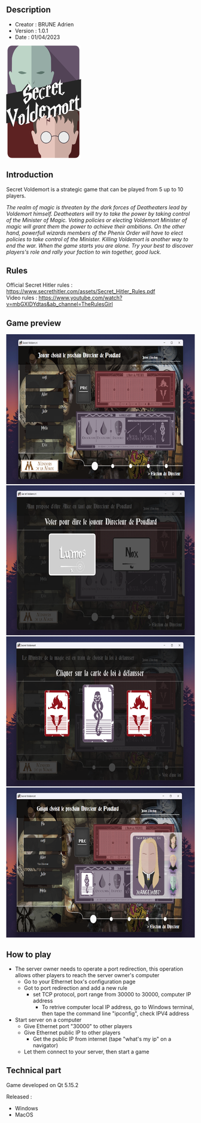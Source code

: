## Description

<ul>
<li>Creator : BRUNE Adrien</li>
<li>Version : 1.0.1</li>
<li>Date : 01/04/2023</li>
</ul>

<img src="./SV_GAME/Src/Resources/Secret_Voldemort_Cover.png" alt="Logo" width="200" height="300">

## Introduction

<p>Secret Voldemort is a strategic game that can be played from 5 up to 10 players.</p>
<p><i>The realm of magic is threaten by the dark forces of Deatheaters lead by Voldemort himself.
Deatheaters will try to take the power by taking control of the Minister of Magic. Voting policies or electing Voldemort Minister of magic will grant them the power to achieve their ambitions.
On the other hand, powerfull wizards members of the Phenix Order will have to elect policies to take control of the Minister. Killing Voldemort is another way to end the war.
When the game starts you are alone. Try your best to discover players's role and rally your faction to win together, good luck.</i></p>

## Rules

Official Secret Hitler rules : https://www.secrethitler.com/assets/Secret_Hitler_Rules.pdf  
Video rules : https://www.youtube.com/watch?v=mbGXIDYdtas&ab_channel=TheRulesGirl

## Game preview
<img src="./Preview/Preview_1.png" alt="Preview to add" width="700" height="400">
<img src="./Preview/Preview_2.png" alt="Preview to add" width="700" height="400">
<img src="./Preview/Preview_3.png" alt="Preview to add" width="700" height="400">
<img src="./Preview/Preview_4.png" alt="Preview to add" width="700" height="400">

## How to play
* The server owner needs to operate a port redirection, this operation allows other players to reach the server owner's computer
    * Go to your Ethernet box's configuration page
    * Got to port redirection and add a new rule
      * set TCP protocol, port range from 30000 to 30000, computer IP address
        * To retrive computer local IP address, go to Windows terminal, then tape the command line "ipconfig", check IPV4 address
* Start server on a computer
  * Give Ethernet port "30000" to other players
  * Give Ethernet public IP to other players
    * Get the public IP from internet (tape "what's my ip" on a navigator)
  * Let them connect to your server, then start a game

## Technical part
<p>Game developed on Qt 5.15.2</p>

Released :
* Windows
* MacOS
  
